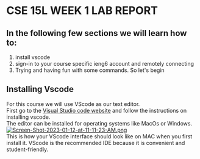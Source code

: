# CSE 15L WEEK 1 LAB REPORT
## In the following few sections we will learn how to:
1. install vscode
2. sign-in to your course specific ieng6 account and remotely connecting
3. Trying and having fun with some commands.
So let's begin

## Installing Vscode
For this course we will use VScode as our text editor.\
First go to the [Visual Studio code website](https://code.visualstudio.com/) and follow the instructions on installing vscode.\
The editor can be installed for operating systems like MacOs or Windows.
[![Screen-Shot-2023-01-12-at-11-11-23-AM.png](https://i.postimg.cc/yNd23CjP/Screen-Shot-2023-01-12-at-11-11-23-AM.png)](https://postimg.cc/jDpMB9Gw)\
This is how your VScode interface should look like on MAC when you first install it.
VScode is the recommended IDE because it is convenient and student-friendly.

